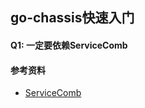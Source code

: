 ## go-chassis快速入门

#### Q1: 一定要依赖ServiceComb


#### 参考资料
+ [ServiceComb](https://news.qudong.com/article/522871.shtml)